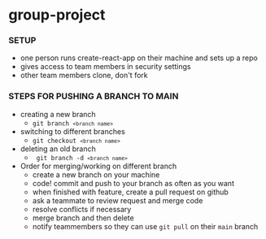 # group-project

### SETUP
- one person runs create-react-app on their machine and sets up a repo
- gives access to team members in security settings
- other team members clone, don't fork

### STEPS FOR PUSHING A BRANCH TO MAIN
- creating a new branch
    - <code>git branch `<branch name>` </code>
- switching to different branches
    - <code>git checkout `<branch name>` </code>
- deleting an old branch
    - <code> git branch -d `<branch name>` </code>
- Order for merging/working on different branch
    - create a new branch on your machine
    - code! commit and push to your branch as often as you want
    - when finished with feature, create a pull request on github
    - ask a teammate to review request and merge code
    - resolve conflicts if necessary
    - merge branch and then delete
    - notify teammembers so they can use <code>git pull</code> on their `main` branch